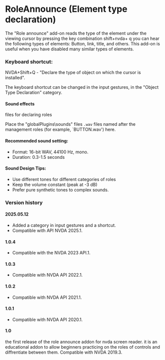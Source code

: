 # RoleAnnounce (Element type declaration)

The "Role announce" add-on reads the type of the element under the viewing cursor by pressing the key combination shift+nvda+ q you can hear the following types of elements: Button, link, title, and others. This add-on is useful when you have disabled many similar types of elements.

### Keyboard shortcut:

 NVDA+Shift+Q - "Declare the type of object on which the cursor is installed".

The keyboard shortcut can be changed in the input gestures, in the "Object Type Declaration" category.

#### Sound effects 
files for declaring roles

Place the "globalPlugins\sounds" files `.wav` files named after the management roles (for example, `BUTTON.wav') here.

#### Recommended sound setting:

- Format: 16-bit WAV, 44100 Hz, mono.
- Duration: 0.3-1.5 seconds

#### Sound Design Tips:

- Use different tones for different categories of roles
- Keep the volume constant (peak at -3 dB)
- Prefer pure synthetic tones to complex sounds.

### Version history

#### 2025.05.12

* Added a category in input gestures and a shortcut.
* Compatible with API NVDA 2025.1.

#### 1.0.4

* Compatible with the NVDA 2023 API.1.

#### 1.0.3

* Compatible with NVDA API 2022.1.

#### 1.0.2

* Compatible with NVDA API 2021.1.

#### 1.0.1

* Compatible with NVDA API 2020.1.

#### 1.0

the first release of the role announce addon for nvda screen reader. it is an educational addon to allow beginners practicing on the roles of controls and diffrentiate between them.
Compatible with NVDA 2019.3.
